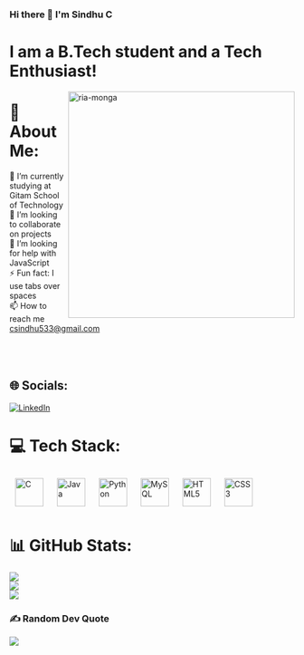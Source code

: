 ### Hi there 👋 I'm Sindhu C 
# I am a B.Tech student and a Tech Enthusiast! 
<img align="right" src="https://user-images.githubusercontent.com/62502140/118968813-ffe83c00-b989-11eb-8bcd-45f41037092b.png" alt="ria-monga" height="400" style="max-width: 100%;">

# 💫 About Me:
🔭 I’m currently studying at Gitam School of Technology <br>👯 I’m looking to collaborate on projects <br>🤝 I’m looking for help with JavaScript <br> ⚡ Fun fact: I use tabs over spaces <br> 📫 How to reach me csindhu533@gmail.com <br><br><br><br>


## 🌐 Socials:
[![LinkedIn](https://img.shields.io/badge/LinkedIn-%230077B5.svg?logo=linkedin&logoColor=white)](https://linkedin.com/in/www.linkedin.com/in/sindhu-c1909) 



# 💻 Tech Stack:
<div align="left">  
<a href="https://www.cprogramming.com/" target="_blank"><img style="margin: 10px" src="https://profilinator.rishav.dev/skills-assets/c-original.svg" alt="C" height="50" /></a>  
<a href="https://www.java.com/" target="_blank"><img style="margin: 10px" src="https://profilinator.rishav.dev/skills-assets/java-original-wordmark.svg" alt="Java" height="50" /></a>  
<a href="https://www.python.org/" target="_blank"><img style="margin: 10px" src="https://profilinator.rishav.dev/skills-assets/python-original.svg" alt="Python" height="50" /></a>  
<a href="https://www.mysql.com/" target="_blank"><img style="margin: 10px" src="https://profilinator.rishav.dev/skills-assets/mysql-original-wordmark.svg" alt="MySQL" height="50" /></a>  
<a href="https://en.wikipedia.org/wiki/HTML5" target="_blank"><img style="margin: 10px" src="https://profilinator.rishav.dev/skills-assets/html5-original-wordmark.svg" alt="HTML5" height="50" /></a>  
<a href="https://www.w3schools.com/css/" target="_blank"><img style="margin: 10px" src="https://profilinator.rishav.dev/skills-assets/css3-original-wordmark.svg" alt="CSS3" height="50" /></a>  
</div>

# 📊 GitHub Stats:
![](https://github-readme-stats.vercel.app/api?username=19sindhu&theme=default&hide_border=false&include_all_commits=true&count_private=true)<br/>
![](https://github-readme-streak-stats.herokuapp.com/?user=19sindhu&theme=default&hide_border=false)<br/>
![](https://github-readme-stats.vercel.app/api/top-langs/?username=19sindhu&theme=default&hide_border=false&include_all_commits=true&count_private=true&layout=compact)

### ✍️ Random Dev Quote
![](https://quotes-github-readme.vercel.app/api?type=horizontal&theme=radical)
